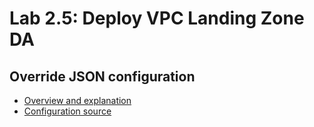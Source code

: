 # Lab 2.5: Deploy VPC Landing Zone DA

## Override JSON configuration
- [Overview and explanation](override-vpc-multizone.md)
- [Configuration source](override-vpc-multizone.json)
